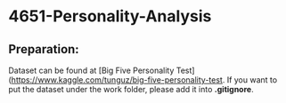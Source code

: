 # 4651-Personality-Analysis  
## Preparation:  
Dataset can be found at [Big Five Personality Test](https://www.kaggle.com/tunguz/big-five-personality-test. If you want to put the dataset under the work folder, please add it into **.gitignore**.
